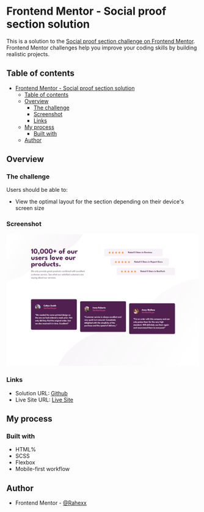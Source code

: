 # Frontend Mentor - Social proof section solution

This is a solution to the [Social proof section challenge on Frontend Mentor](https://www.frontendmentor.io/challenges/social-proof-section-6e0qTv_bA). Frontend Mentor challenges help you improve your coding skills by building realistic projects.

## Table of contents

- [Frontend Mentor - Social proof section solution](#frontend-mentor---social-proof-section-solution)
  - [Table of contents](#table-of-contents)
  - [Overview](#overview)
    - [The challenge](#the-challenge)
    - [Screenshot](#screenshot)
    - [Links](#links)
  - [My process](#my-process)
    - [Built with](#built-with)
  - [Author](#author)

## Overview

### The challenge

Users should be able to:

- View the optimal layout for the section depending on their device's screen size

### Screenshot

![](./screenshot.png)

### Links

- Solution URL: [Github](https://github.com/Rahexx/SocialProofSection)
- Live Site URL: [Live Site](https://rahexx.github.io/SocialProofSection/)

## My process

### Built with

- HTML%
- SCSS
- Flexbox
- Mobile-first workflow

## Author

- Frontend Mentor - [@Rahexx](https://www.frontendmentor.io/profile/Rahexx)
